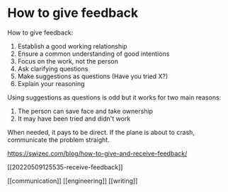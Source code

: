 # How to give feedback
How to give feedback:
1.  Establish a good working relationship
2.  Ensure a common understanding of good intentions
3.  Focus on the work, not the person
4.  Ask clarifying questions
5.  Make suggestions as questions (Have you tried X?)
6.  Explain your reasoning

Using suggestions as questions is odd but it works for two main reasons:
1. The person can save face and take ownership
2. It may have been tried and didn't work

When needed, it pays to be direct. If the plane is about to crash, communicate the problem straight.

https://swizec.com/blog/how-to-give-and-receive-feedback/

[[20220509125535-receive-feedback]]

[[communication]]
[[engineering]]
[[writing]]